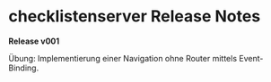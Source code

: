 # checklistenserver Release Notes

__Release v001__

Übung: Implementierung einer Navigation ohne Router mittels Event-Binding.